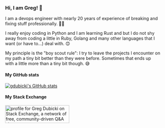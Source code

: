 ### Hi, I am Greg! 👋

I am a devops engineer with nearly 20 years of experience of breaking and fixing stuff professionally. 🧔‍♂️

I really enjoy coding in Python and I am learning Rust and but I do not shy away from coding a little in Ruby, Golang and many other languages that I want (or have to...) deal with. 😊

My principle is the "boy scout rule": I try to leave the projects I encounter on my path a tiny bit better than they were before. Sometimes that ends up with a little more than a tiny bit though. 😅

#### My GitHub stats

[![gdubicki's GitHub stats](https://github-readme-stats.vercel.app/api?username=gdubicki&show_icons=true&hide_title=true)](https://github.com/anuraghazra/github-readme-stats)

#### My Stack Exchange

<a href="https://stackexchange.com/users/502326"><img src="https://stackexchange.com/users/flair/502326.png" width="208" height="58" alt="profile for Greg Dubicki on Stack Exchange, a network of free, community-driven Q&amp;A sites" title="profile for Greg Dubicki on Stack Exchange, a network of free, community-driven Q&amp;A sites"></a>
